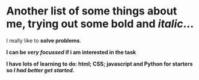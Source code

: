 # Another list of some things about me, trying out some **bold** and *italic*...

I really like to **solve problems**.

__I can be *very focussed* if i am interested in the task__

__I have lots of learning to do: html; CSS; javascript and Python for starters so _I had better get started_.__
